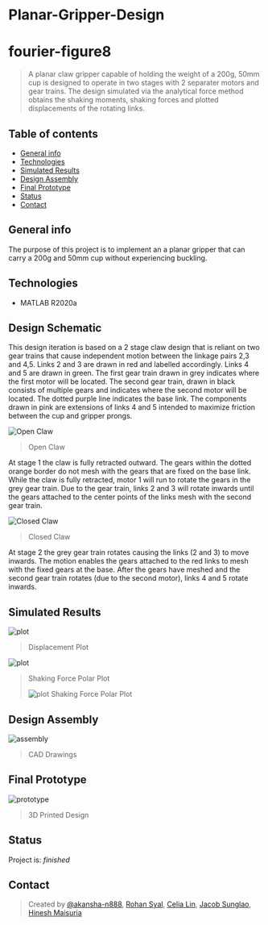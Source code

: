 # Planar-Gripper-Design
# fourier-figure8
> A planar claw gripper capable of holding the weight of a 200g, 50mm cup is designed to operate in two stages with 2 separater motors and gear trains. The design simulated via the analytical force method obtains the shaking moments, shaking forces and plotted displacements of the rotating links.  

## Table of contents
* [General info](#general-info)
* [Technologies](#technologies)
* [Simulated Results](#simulated-results)
* [Design Assembly](#design-assembly)
* [Final Prototype](#final-prototype)
* [Status](#status)
* [Contact](#contact)

## General info
The purpose of this project is to implement an a planar gripper that can carry a 200g and 50mm cup without experiencing buckling. 

## Technologies
* MATLAB R2020a

## Design Schematic
This design iteration is based on a 2 stage claw design that is reliant on two gear trains that cause independent motion between the linkage pairs 2,3 and 4,5. Links 2 and 3 are drawn in red and labelled accordingly. Links 4 and 5 are drawn in green. The first gear train drawn in grey indicates where the first motor will be located. The second gear train, drawn in black consists of multiple gears and indicates where the second motor will be located. The dotted purple line indicates the base link. The components drawn in pink are extensions of links 4 and 5 intended to maximize friction between the cup and gripper prongs. 

![Open Claw](Images/plot.PNG)
> Open Claw

At stage 1 the claw is fully retracted outward. The gears within the dotted orange border do not mesh with the gears that are fixed on the base link. While the claw is fully retracted, motor 1 will run to rotate the gears in the grey gear train. Due to the gear train, links 2 and 3 will rotate inwards until the gears attached to the center points of the links mesh with the second gear train.

![Closed Claw](Images/plot.PNG)
> Closed Claw

At stage 2 the grey gear train rotates causing the links (2 and 3) to move inwards. The motion enables the gears attached to the red links to mesh with the fixed gears at the base. After the gears have meshed and the second gear train rotates (due to the second motor), links 4 and 5 rotate inwards. 

## Simulated Results
![plot](Images/plot.PNG)
> Displacement Plot
>
![plot](Images/plot.PNG)
> Shaking Force Polar Plot
> 
> ![plot](Images/plot.PNG)
> Shaking Force Polar Plot
## Design Assembly
![assembly](Images/cad.PNG)
> CAD Drawings

## Final Prototype
![prototype](Images/print.PNG)
> 3D Printed Design

## Status
Project is: _finished_

## Contact
> Created by [@akansha-n888](https://www.linkedin.com/in/akansha-nagar/),
> [Rohan Syal](mailto:rohan.syal@ryerson.ca?subject=[GitHub]%20Source%20Han%20Sans),
> [Celia Lin](mailto:celia.lin@ryerson.ca?subject=[GitHub]%20Source%20Han%20Sans),
> [Jacob Sunglao](mailto:jacob.sunglao@ryerson.ca?subject=[GitHub]%20Source%20Han%20Sans),
> [Hinesh Maisuria](mailto:hmaisuria@ryerson.ca?subject=[GitHub]%20Source%20Han%20Sans)
